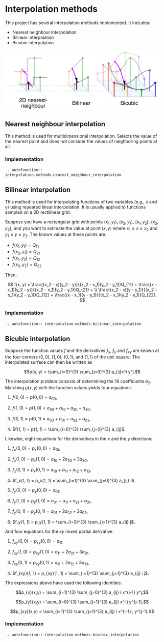 # Interpolation methods

This project has several interpolation methods implemented. It includes:
- Nearest neighbour interpolation
- Bilinear interpolation
- Bicubic interpolation

![Different interpolation methods](methods.png)

## Nearest neighbour interpolation

This method is used for multidimensional interpolation. Selects the value of the nearest point and does not consider the values of neighboring points at all.

### Implementation

``` {eval-rst}
.. autofunction:: interpolation.methods.nearest_neighbour_interpolation
```

## Bilinear interpolation

This method is used for interpolating functions of two variables (e.g., x and y) using repeated linear interpolation. It is usually applied to functions sampled on a 2D rectilinear grid.

Suppose you have a rectangular grid with points $(x_1, y_1)$, $(x_2, y_1)$, $(x_1, y_2)$, $(x_2, y_2)$, and you want to estimate the value at point $(x, y)$ where $x_1 \leq x \leq x_2$ and $y_1 \leq y \leq y_2$. The known values at these points are:

- $f(x_1,y_1) = Q_{11}$
- $f(x_2,y_1) = Q_{21}$
- $f(x_1,y_2) = Q_{12}$
- $f(x_2,y_2) = Q_{22}$

Then, 

$$ f(x, y) = \frac{(x_2 - x)(y_2 - y)}{(x_2 - x_1)(y_2 - y_1)}Q_{11} + \frac{(x - x_1)(y_2 - y)}{(x_2 - x_1)(y_2 - y_1)}Q_{21} + \\
\frac{(x_2 - x)(y - y_1)}{(x_2 - x_1)(y_2 - y_1)}Q_{12} + \frac{(x - x_1)(y - y_1)}{(x_2 - x_1)(y_2 - y_1)}Q_{22}. $$

### Implementation

``` {eval-rst}
.. autofunction:: interpolation.methods.bilinear_interpolation
```

## Bicubic interpolation

Suppose the function values $f$ and the derivatives $f_x$, $f_y$ and $f_{xy}$ are known at the four corners $(0, 0)$, $(1, 0)$, $(0, 1)$, and $(1, 1)$ of the unit square. The interpolated surface can then be written as

$$p(x, y) = \sum_{i=0}^{3} \sum_{j=0}^{3} a_{ij}x^i y^j.$$

The interpolation problem consists of determining the 16 coefficients $a_{ij}$. Matching $p(x, y)$ with the function values yields four equations:

1. $f(0, 0) = p(0, 0) = a_{00}$,

2. $f(1, 0) = p(1, 0) = a_{00} + a_{10} + a_{20} + a_{30}$,

3. $f(0, 1) = p(0, 1) = a_{00} + a_{01} + a_{02} + a_{03}$,

4. $f(1, 1) = p(1, 1) = \sum_{i=0}^{3} \sum_{j=0}^{3} a_{ij}$.

Likewise, eight equations for the derivatives in the $x$ and the $y$ directions:

1. $f_x(0, 0) = p_x(0, 0) = a_{10}$,

2. $f_x(1, 0) = p_x(1, 0) = a_{10} + 2a_{20} + 3a_{30}$,

3. $f_x(0, 1) = p_x(0, 1) = a_{10} + a_{11} + a_{12} + a_{13}$,

4. $f_x(1, 1) = p_x(1, 1) = \sum_{i=1}^{3} \sum_{j=0}^{3} a_{ij} i$,

5. $f_y(0, 0) = p_y(0, 0) = a_{01}$,

6. $f_y(1, 0) = p_y(1, 0) = a_{01} + a_{11} + a_{21} + a_{31}$,

7. $f_y(0, 1) = p_y(0, 1) = a_{01} + 2a_{02} + 3a_{03}$,

8. $f_y(1, 1) = p_y(1, 1) = \sum_{i=0}^{3} \sum_{j=1}^{3} a_{ij} j$.

And four equations for the $xy$ mixed partial derivative:

1. $f_{xy}(0, 0) = p_{xy}(0, 0) = a_{11}$,

2. $f_{xy}(1, 0) = p_{xy}(1, 0) = a_{11} + 2a_{21} + 3a_{31}$,

3. $f_{xy}(0, 1) = p_{xy}(0, 1) = a_{11} + 2a_{12} + 3a_{13}$,

4. $f_{xy}(1, 1) = p_{xy}(1, 1) = \sum_{i=1}^{3} \sum_{j=1}^{3} a_{ij} i j$.

The expressions above have used the following identities:

$$p_{x}(x,y) = \sum_{i=1}^{3} \sum_{j=0}^{3} a_{ij} i x^{i-1} y^j,$$

$$p_{y}(x,y) = \sum_{i=0}^{3} \sum_{j=1}^{3} a_{ij} x^i j y^{j-1},$$

$$p_{xy}(x,y) = \sum_{i=1}^{3} \sum_{j=1}^{3} a_{ij} i x^{i-1} j y^{j-1}.$$

### Implementation

``` {eval-rst}
.. autofunction:: interpolation.methods.bicubic_interpolation
```